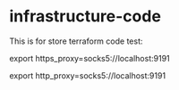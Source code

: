 # infrastructure-code
This is for store terraform code
test:


 export https_proxy=socks5://localhost:9191

 export http_proxy=socks5://localhost:9191

